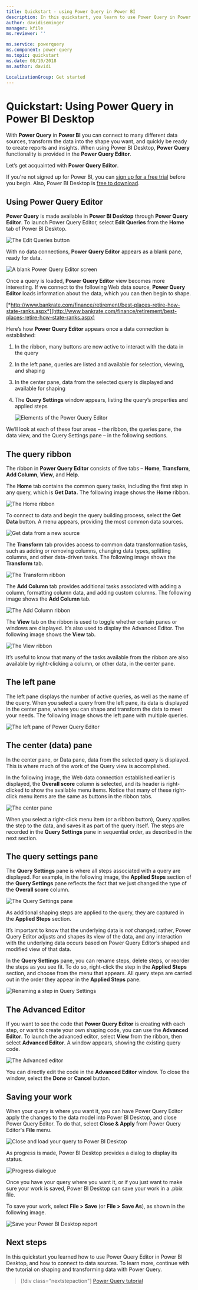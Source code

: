 ```yaml
---
title: Quickstart - using Power Query in Power BI
description: In this quickstart, you learn to use Power Query in Power BI Desktop
author: davidiseminger
manager: kfile
ms.reviewer: ''

ms.service: powerquery
ms.component: power-query
ms.topic: quickstart
ms.date: 08/10/2018
ms.author: davidi

LocalizationGroup: Get started
---
```

# Quickstart: Using Power Query in Power BI Desktop

With **Power Query** in **Power BI** you can connect to many different data sources, transform the data into the shape you want, and quickly be ready to create reports and insights. When using Power BI Desktop, **Power Query** functionality is provided in the **Power Query Editor**.

Let’s get acquainted with **Power Query Editor**.

If you're not signed up for Power BI, you can [sign up for a free trial](https://app.powerbi.com/signupredirect?pbi_source=web) before you begin. Also, Power BI Desktop is [free to download](https://go.microsoft.com/fwlink/?LinkId=521662&clcid=0x409). 

## Using Power Query Editor

**Power Query** is made available in **Power BI Desktop** through **Power Query Editor**. To launch Power Query Editor, select **Edit Queries** from the **Home** tab of Power BI Desktop.  

![The Edit Queries button](media/power-query-quickstart-using-power-bi/queryoverview_queryview.png)

With no data connections, **Power Query Editor** appears as a blank pane, ready for data.  

![A blank Power Query Editor screen](media/power-query-quickstart-using-power-bi/queryoverview_blankpane.png)

Once a query is loaded, **Power Query Editor** view becomes more interesting. If we connect to the following Web data source, **Power Query Editor** loads information about the data, which you can then begin to shape.

[*http://www.bankrate.com/finance/retirement/best-places-retire-how-state-ranks.aspx*](http://www.bankrate.com/finance/retirement/best-places-retire-how-state-ranks.aspx)

Here’s how **Power Query Editor** appears once a data connection is established:

1. In the ribbon, many buttons are now active to interact with the data in the query
2. In the left pane, queries are listed and available for selection, viewing, and shaping
3. In the center pane, data from the selected query is displayed and available for shaping
4. The **Query Settings** window appears, listing the query’s properties and applied steps  
   
   ![Elements of the Power Query Editor](media/power-query-quickstart-using-power-bi/queryoverview_withdataconnection.png)

We’ll look at each of these four areas – the ribbon, the queries pane, the data view, and the Query Settings pane – in the following sections.

## The query ribbon
The ribbon in **Power Query Editor** consists of five tabs – **Home**, **Transform**, **Add Column**, **View**, and **Help**.

The **Home** tab contains the common query tasks, including the first step in any query, which is **Get Data.** The following image shows the **Home** ribbon.  

![The Home ribbon](media/power-query-quickstart-using-power-bi/queryoverview_ribbon.png)

To connect to data and begin the query building process, select the **Get Data** button. A menu appears, providing the most common data sources.  

![Get data from a new source](media/power-query-quickstart-using-power-bi/queryoverview_getdatamenu.png)

The **Transform** tab provides access to common data transformation tasks, such as adding or removing columns, changing data types, splitting columns, and other data-driven tasks. The following image shows the **Transform** tab.  

![The Transform ribbon](media/power-query-quickstart-using-power-bi/queryoverview_transformribbon.png)

The **Add Column** tab provides additional tasks associated with adding a column, formatting column data, and adding custom columns. The following image shows the **Add Column** tab.  

![The Add Column ribbon](media/power-query-quickstart-using-power-bi/queryoverview_addcolumnribbon.png)

The **View** tab on the ribbon is used to toggle whether certain panes or windows are displayed. It’s also used to display the Advanced Editor. The following image shows the **View** tab.  

![The View ribbon](media/power-query-quickstart-using-power-bi/queryoverview_viewribbon.png)

It’s useful to know that many of the tasks available from the ribbon are also available by right-clicking a column, or other data, in the center pane.

## The left pane

The left pane displays the number of active queries, as well as the name of the query. When you select a query from the left pane, its data is displayed in the center pane, where you can shape and transform the data to meet your needs. The following image shows the left pane with multiple queries.  

![The left pane of Power Query Editor](media/power-query-quickstart-using-power-bi/queryoverview_theleftpane.png)

## The center (data) pane

In the center pane, or Data pane, data from the selected query is displayed. This is where much of the work of the Query view is accomplished.

In the following image, the Web data connection established earlier is displayed, the **Overall score** column is selected, and its header is right-clicked to show the available menu items. Notice that many of these right-click menu items are the same as buttons in the ribbon tabs.  

![The center pane](media/power-query-quickstart-using-power-bi/queryoverview_thecenterpane.png)

When you select a right-click menu item (or a ribbon button), Query applies the step to the data, and saves it as part of the query itself. The steps are recorded in the **Query Settings** pane in sequential order, as described in the next section.  

## The query settings pane
The **Query Settings** pane is where all steps associated with a query are displayed. For example, in the following image, the **Applied Steps** section of the **Query Settings** pane reflects the fact that we just changed the type of the **Overall score** column.

![The Query Settings pane](media/power-query-quickstart-using-power-bi/queryoverview_querysettingspane.png)

As additional shaping steps are applied to the query, they are captured in the **Applied Steps** section.

It’s important to know that the underlying data is *not* changed; rather, Power Query Editor adjusts and shapes its view of the data, and any interaction with the underlying data occurs based on Power Query Editor’s shaped and modified view of that data.

In the **Query Settings** pane, you can rename steps, delete steps, or reorder the steps as you see fit. To do so, right-click the step in the **Applied Steps** section, and choose from the menu that appears. All query steps are carried out in the order they appear in the **Applied Steps** pane.

![Renaming a step in Query Settings](media/power-query-quickstart-using-power-bi/queryoverview_querysettings_rename.png)

## The Advanced Editor

If you want to see the code that **Power Query Editor** is creating with each step, or want to create your own shaping code, you can use the **Advanced Editor**. To launch the advanced editor, select **View** from the ribbon, then select **Advanced Editor**. A window appears, showing the existing query code. 
 
![The Advanced editor](media/power-query-quickstart-using-power-bi/queryoverview_advancededitor.png)

You can directly edit the code in the **Advanced Editor** window. To close the window, select the **Done** or **Cancel** button.  

## Saving your work
When your query is where you want it, you can have Power Query Editor apply the changes to the data model into Power BI Desktop, and close Power Query Editor. To do that, select **Close & Apply** from Power Query Editor's **File** menu.  

![Close and load your query to Power BI Desktop](media/power-query-quickstart-using-power-bi/queryoverview_closenload.png)

As progress is made, Power BI Desktop provides a dialog to display its status.  

![Progress dialogue](media/power-query-quickstart-using-power-bi/queryoverview_loading.png)

Once you have your query where you want it, or if you just want to make sure your work is saved, Power BI Desktop can save your work in a .pbix file.

To save your work, select **File \> Save** (or **File \> Save As**), as shown in the following image.  

![Save your Power BI Desktop report](media/power-query-quickstart-using-power-bi/queryoverview_savework.png)

## Next steps

In this quickstart you learned how to use Power Query Editor in Power BI Desktop, and how to connect to data sources. To learn more, continue with the tutorial on shaping and transforming data with Power Query.

> [!div class="nextstepaction"]
> [Power Query tutorial](power-query-tutorial-shape-combine.md)